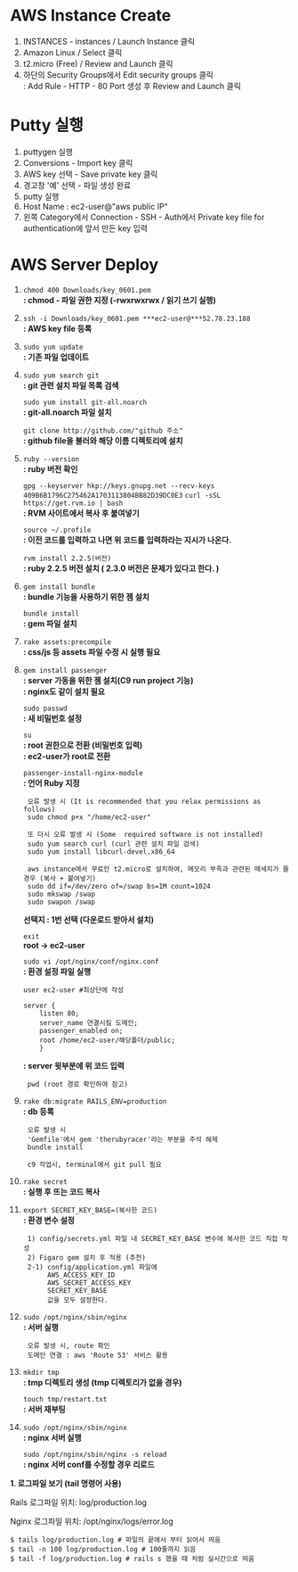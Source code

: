 # AWS Instance Create

1. INSTANCES - instances / Launch Instance 클릭
2. Amazon Linux / Select 클릭
3. t2.micro (Free) / Review and Launch 클릭
4. 하단의 Security Groups에서 Edit security groups 클릭  
   : Add Rule - HTTP - 80 Port 생성 후 Review and Launch 클릭

# Putty 실행

1. puttygen 실행
2. Conversions - Import key 클릭
3. AWS key 선택 - Save private key 클릭
4. 경고창 '예' 선택 - 파일 생성 완료
5. putty 실행
6. Host Name : ec2-user@"aws public IP"
7. 왼쪽 Category에서 Connection - SSH - Auth에서 Private key file for authentication에 앞서 만든 key 입력


# AWS Server Deploy


1. ```chmod 400 Downloads/key_0601.pem```  
**: chmod - 파일 권한 지정 (-rwxrwxrwx / 읽기 쓰기 실행)**

2. ```ssh -i Downloads/key_0601.pem ***ec2-user@***52.78.23.188```  
**: AWS key file 등록**

3. ```sudo yum update```  
**: 기존 파일 업데이트**

4. ```sudo yum search git```  
**: git 관련 설치 파일 목록 검색**

    ```sudo yum install git-all.noarch```  
    **: git-all.noarch 파일 설치**

    ```git clone http://github.com/"github 주소"```  
    **: github file을 불러와 해당 이름 디렉토리에 설치**

5. ```ruby --version```  
**: ruby 버전 확인**

    ```gpg --keyserver hkp://keys.gnupg.net --recv-keys 409B6B1796C275462A1703113804BB82D39DC0E3```
    ```curl -sSL https://get.rvm.io | bash```  
    **: RVM 사이트에서 복사 후 붙여넣기**

    ```source ~/.profile```  
    **: 이전 코드를 입력하고 나면 위 코드를 입력하라는 지시가 나온다.**

    ```rvm install 2.2.5(버전)```  
    **: ruby 2.2.5 버전 설치 ( 2.3.0 버전은 문제가 있다고 한다. )**

6. ```gem install bundle```  
**: bundle 기능을 사용하기 위한 젬 설치**

   ```bundle install```  
   **: gem 파일 설치**
    
7. ```rake assets:precompile```  
**: css/js 등 assets 파일 수정 시 실행 필요**

8. ```gem install passenger```  
    **: server 가동을 위한 젬 설치(C9 run project 기능)**  
	**: nginx도 같이 설치 필요**

    ```sudo passwd```  
    **: 새 비밀번호 설정**

    ```su```  
    **: root 권한으로 전환 (비밀번호 입력)**  
    **: ec2-user가 root로 전환**

	```passenger-install-nginx-module```  
	**: 언어 Ruby 지정**
  
		오류 발생 시 (It is recommended that you relax permissions as follows)
		sudo chmod p+x "/home/ec2-user"

		또 다시 오류 발생 시 (Some  required software is not installed)
		sudo yum search curl (curl 관련 설치 파일 검색)
		sudo yum install libcurl-devel.x86_64

		aws instance에서 무료인 t2.micro로 설치하여, 메모리 부족과 관련된 메세지가 뜰 경우 (복사 + 붙여넣기) 
		sudo dd if=/dev/zero of=/swap bs=1M count=1024
		sudo mkswap /swap
		sudo swapon /swap

	**선택지 : 1번 선택 (다운로드 받아서 설치)**

	```exit```  
	**root → ec2-user**

	```sudo vi /opt/nginx/conf/nginx.conf```  
	**: 환경 설정 파일 실행**
	
	```
	user ec2-user #최상단에 작성
	```

	```
	server {
		listen 80; 
		server_name 연결시킬 도메인; 
		passenger_enabled on; 
		root /home/ec2-user/해당폴더/public; 
		}
	```
	**: server 윗부분에 위 코드 입력**

		pwd (root 경로 확인하여 참고)

1. ```rake db:migrate RAILS_ENV=production```  
**: db 등록**

		오류 발생 시
		'Gemfile'에서 gem 'therubyracer'라는 부분을 주석 해제
		bundle install

		c9 작업시, terminal에서 git pull 필요

1. ```rake secret```  
**: 실행 후 뜨는 코드 복사**

1. ```export SECRET_KEY_BASE=(복사한 코드)```  
**: 환경 변수 설정**

		1) config/secrets.yml 파일 내 SECRET_KEY_BASE 변수에 복사한 코드 직접 작성
		2) Figaro gem 설치 후 적용 (추천)
        2-1) config/application.yml 파일에  
             AWS_ACCESS_KEY_ID  
             AWS_SECRET_ACCESS_KEY  
             SECRET_KEY_BASE  
             값을 모두 설정한다.

1. ```sudo /opt/nginx/sbin/nginx```  
**: 서버 실행**

		오류 발생 시, route 확인
		도메인 연결 : aws 'Route 53' 서비스 활용

1. ```mkdir tmp```  
**: tmp 디렉토리 생성 (tmp 디렉토리가 없을 경우)**

    ```touch tmp/restart.txt```  
**: 서버 재부팅**

1. ```sudo /opt/nginx/sbin/nginx```  
**: nginx 서버 실행**

    ```sudo /opt/nginx/sbin/nginx -s reload```  
**: nginx 서버 conf를 수정할 경우 리로드**

**1. 로그파일 보기 (tail 명령어 사용)**

Rails 로그파일 위치: log/production.log
	
Nginx 로그파일 위치: /opt/nginx/logs/error.log

	$ tails log/production.log # 파일의 끝에서 부터 읽어서 띄움
	$ tail -n 100 log/production.log # 100줄까지 읽음
	$ tail -f log/production.log # rails s 했을 때 처럼 실시간으로 띄움
